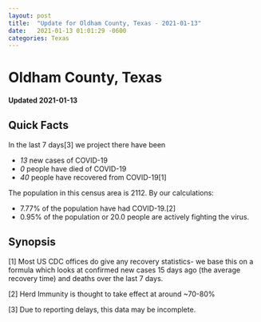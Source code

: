 ```yaml
---
layout: post
title:  "Update for Oldham County, Texas - 2021-01-13"
date:   2021-01-13 01:01:29 -0600
categories: Texas
---
```


# Oldham County, Texas
#### Updated 2021-01-13

## Quick Facts

In the last 7 days[3] we project there have been
- *13* new cases of COVID-19
- *0* people have died of COVID-19
- *40* people have recovered from COVID-19[1]

The population in this census area is 2112. By our calculations:
- 7.77% of the population have had COVID-19.[2]
- 0.95% of the population or 20.0 people are actively fighting the virus.

## Synopsis




[1] Most US CDC offices do give any recovery statistics- we base this on a formula which looks at confirmed new cases
15 days ago (the average recovery time) and deaths over the last 7 days.

[2] Herd Immunity is thought to take effect at around ~70-80%

[3] Due to reporting delays, this data may be incomplete.
 
    
